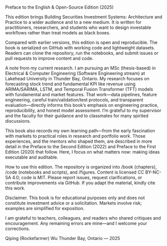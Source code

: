 Preface to the English & Open-Source Edition (2025)

This edition brings Building Securities Investment Systems: Architecture and Practice to a wider audience and to a new medium. It is written for practitioners, researchers, and students who want to design investable workflows rather than treat models as black boxes.

Compared with earlier versions, this edition is open and reproducible. The book is serialized on GitHub with working code and lightweight datasets. Readers can clone the repository, run the notebooks, and submit issues or pull requests to improve content and code.

A note from my current research. I am pursuing an MSc (thesis-based) in Electrical & Computer Engineering (Software Engineering stream) at Lakehead University in Thunder Bay, Ontario. My research focuses on forecasting stock trend and fundamental KPI like revenue using ARIMA/SARIMA, LSTM, and Temporal Fusion Transformer (TFT) models with fundamental and market features. That work—data pipelines, feature engineering, careful train/validation/test protocols, and transparent evaluation—directly informs this book’s emphasis on engineering practice, reproducibility, and honest model assessment. I’m grateful to my supervisor and the faculty for their guidance and to classmates for many spirited discussions.

This book also records my own learning path—from the early fascination with markets to practical roles in research and portfolio work. Those experiences, and the mentors who shaped them, are described in more detail in the Preface to the Second Edition (2022) and Preface to the First Edition (2020) that follow. Here, I focus on what matters now: making ideas executable and auditable.

How to use this edition. The repository is organized into /book (chapters), /code (notebooks and scripts), and /figures. Content is licensed CC BY-NC-SA 4.0; code is MIT. Please report issues, request clarifications, or contribute improvements via GitHub. If you adapt the material, kindly cite this work.

Disclaimer. This book is for educational purposes only and does not constitute investment advice or a solicitation. Markets involve risk; examples are simplified for exposition.

I am grateful to teachers, colleagues, and readers who shared critiques and encouragement. Any remaining errors are mine—and I welcome your corrections.

Qiping (Rockefarmer) Wu
Thunder Bay, Ontario — 2025